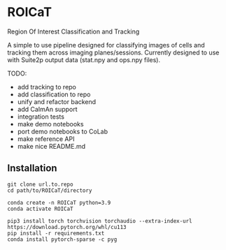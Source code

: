 # ROICaT
Region Of Interest Classification and Tracking

A simple to use pipeline designed for classifying images of cells and tracking them across imaging planes/sessions.
Currently designed to use with Suite2p output data (stat.npy and ops.npy files).

TODO:
- add tracking to repo
- add classification to repo
- unify and refactor backend
- add CaImAn support
- integration tests
- make demo notebooks
- port demo notebooks to CoLab
- make reference API
- make nice README.md


Installation
------------

```
git clone url.to.repo
cd path/to/ROICaT/directory

conda create -n ROICaT python=3.9
conda activate ROICaT

pip3 install torch torchvision torchaudio --extra-index-url https://download.pytorch.org/whl/cu113
pip install -r requirements.txt
conda install pytorch-sparse -c pyg
```